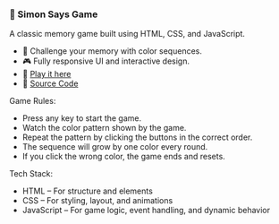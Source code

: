 ### 🔵 Simon Says Game

A classic memory game built using HTML, CSS, and JavaScript.
- 🧠 Challenge your memory with color sequences.
- 🎮 Fully responsive UI and interactive design.
- 🚀 [Play it here](https://atharva-rane.github.io/simon-says-game/)
- 📂 [Source Code](https://github.com/atharva-rane/simon-says-game)

Game Rules:
  - Press any key to start the game.
  - Watch the color pattern shown by the game.
  - Repeat the pattern by clicking the buttons in the correct order.
  - The sequence will grow by one color every round.
  - If you click the wrong color, the game ends and resets.

Tech Stack:
 - HTML – For structure and elements
 - CSS – For styling, layout, and animations
 - JavaScript – For game logic, event handling, and dynamic behavior
